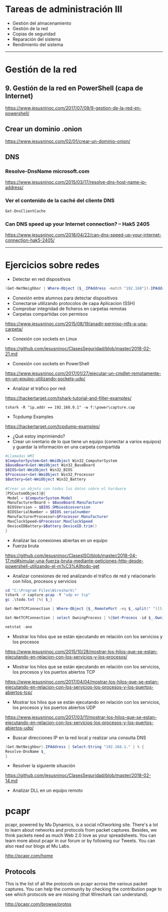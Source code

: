 # Tareas de administración III
- Gestión del almacenamiento
- Gestión de la red
- Copias de seguridad
- Reparación del sistema
- Rendimiento del sistema

---------------

# Gestión de la red

## 9. Gestión de la red en PowerShell (capa de Internet)
https://www.jesusninoc.com/2017/07/09/9-gestion-de-la-red-en-powershell/

## Crear un dominio .onion
https://www.jesusninoc.com/02/01/crear-un-dominio-onion/

## DNS
### Resolve-DnsName microsoft.com
https://www.jesusninoc.com/2015/03/17/resolve-dns-host-name-ip-address/

### Ver el contenido de la caché del cliente DNS
```PowerShell
Get-DnsClientCache
```
### Can DNS speed up your Internet connection? – Hak5 2405
https://www.jesusninoc.com/2018/04/22/can-dns-speed-up-your-internet-connection-hak5-2405/

---------------

# Ejercicios sobre redes
- Detectar en red dispositivos
```PowerShell
(Get-NetNeighbor | Where-Object {$_.IPAddress -match "192.168"}).IPAddress
```
- Conexión entre alumnos para detectar dispositivos
- Conectarse utilizando protocolos de capa Aplicacion (SSH)
- Comprobar integridad de ficheros en carpetas remotas
- Carpetas compartidas con permisos

https://www.jesusninoc.com/2015/08/19/anadir-permiso-ntfs-a-una-carpeta/
- Conexión con sockets en Linux

https://github.com/jesusninoc/ClasesSeguridad/blob/master/2018-02-21.md
- Conexión con sockets en PowerShell

https://www.jesusninoc.com/2017/01/27/ejecutar-un-cmdlet-remotamente-en-un-equipo-utilizando-sockets-udp/
- Analizar el tráfico por red:

https://hackertarget.com/tshark-tutorial-and-filter-examples/
```MS-DOS
tshark -R "ip.addr == 192.168.0.1" -w f:\power\capture.cap
```
- Tcpdump Examples

https://hackertarget.com/tcpdump-examples/

- ¿Qué estoy imprimiendo?
- Crear un iventario de lo que tiene un equipo (conectar a varios equipos) y guardar la información en una carpeta compartida
```PowerShell
#Llamadas WMI
$ComputerSystem=Get-WmiObject Win32_ComputerSystem
$BaseBoard=Get-WmiObject Win32_BaseBoard
$BIOS=Get-WmiObject Win32_BIOS
$Processor=Get-WmiObject Win32_Processor
$Battery=Get-WmiObject Win32_Battery
 
#Crear un objeto con todos los datos sobre el hardware
[PSCustomObject]@{
 Model = $ComputerSystem.Model
 ManufacturerBoard = $BaseBoard.Manufacturer
 BIOSVersion = $BIOS.SMbiosbiosversion
 BIOSSerialNumber = $BIOS.serialnumber
 ManufacturerProcessor=$Processor.Manufacturer
 MaxClockSpeed=$Processor.MaxClockSpeed
 DeviceIDBattery=$Battery.DeviceID.trim()
}
```
- Analizar las conexiones abiertas en un equipo
- Fuerza bruta

https://github.com/jesusninoc/ClasesISO/blob/master/2018-04-17.md#simular-una-fuerza-bruta-mediante-peticiones-http-desde-powershell-utilizando-el-m%C3%A9todo-get
- Analizar conexiones de red analizando el tráfico de red y relacionarlo con hilos, procesos y servicios
```PowerShell
cd "C:\Program Files\Wireshark\"
tshark -r capture.pcap -Y "udp or tcp"
gc .\todo.txt |%{ $_}
```
```PowerShell
Get-NetTCPConnection | Where-Object {$_.RemotePort -eq $_.split(" ")[5]}
```
```PowerShell
Get-NetTCPConnection | select OwningProcess | %{Get-Process -id $_.OwningProcess}
```
```PowerShell
netstat -ano
```
- Mostrar los hilos que se están ejecutando en relación con los servicios y los procesos

https://www.jesusninoc.com/2015/10/28/mostrar-los-hilos-que-se-estan-ejecutando-en-relacion-con-los-servicios-y-los-procesos/

- Mostrar los hilos que se están ejecutando en relación con los servicios, los procesos y los puertos abiertos TCP

https://www.jesusninoc.com/2017/04/04/mostrar-los-hilos-que-se-estan-ejecutando-en-relacion-con-los-servicios-los-procesos-y-los-puertos-abiertos-tcp/

- Mostrar los hilos que se están ejecutando en relación con los servicios, los procesos y los puertos abiertos UDP

https://www.jesusninoc.com/2017/03/11/mostrar-los-hilos-que-se-estan-ejecutando-en-relacion-con-los-servicios-los-procesos-y-los-puertos-abiertos-udp/

- Buscar direcciones IP en la red local y realizar una consulta DNS
```PowerShell
(Get-NetNeighbor).IPAddress | Select-String "192.168.1." | % {
Resolve-DnsName $_
}
```

- Resolver la siguiente situación

https://github.com/jesusninoc/ClasesSeguridad/blob/master/2018-02-14.md

- Analizar DLL en un equipo remoto

 # pcapr
pcapr, powered by   Mu Dynamics, is a social nOtworking site. There's a lot to learn about networks and protocols from packet captures. Besides, we think packets need as much Web 2.0 love as your spreadsheets. You can learn more about pcapr in our forum or by following our Tweets. You can also read our blogs at Mu Labs.

http://pcapr.com/home

## Protocols
This is the list of all the protocols on pcapr across the various packet captures. You can help the community by checking the contribution page to see which protocols we are missing (that Wireshark can understand).

http://pcapr.com/browse/protos

